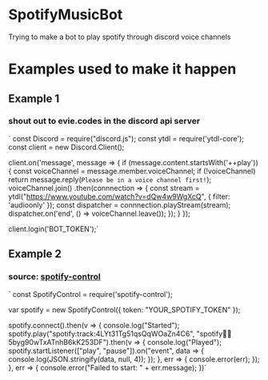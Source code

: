 # SpotifyMusicBot
Trying to make a bot to play spotify through discord voice channels

# Examples used to make it happen

## Example 1 
### shout out to evie.codes in the discord api server

`
const Discord = require("discord.js");
const ytdl = require('ytdl-core');
const client = new Discord.Client();

client.on('message', message => {
  if (message.content.startsWith('++play')) {
    const voiceChannel = message.member.voiceChannel;
    if (!voiceChannel) return message.reply(`Please be in a voice channel first!`);
    voiceChannel.join()
      .then(connnection => {
        const stream = ytdl("https://www.youtube.com/watch?v=dQw4w9WgXcQ", { filter: 'audioonly' });
        const dispatcher = connnection.playStream(stream);
        dispatcher.on('end', () => voiceChannel.leave());
      });
  }
});

client.login('BOT_TOKEN');`
## Example 2
### source: [spotify-control](https://www.npmjs.com/package/spotify-control)

`
const SpotifyControl = require('spotify-control');
 
var spotify = new SpotifyControl({
    token: "YOUR_SPOTIFY_TOKEN"
});
 
spotify.connect().then(v => {
    console.log("Started");
    spotify.play("spotify:track:4LYt31Tg51qsQqWOaZn4C6", "spotify:artist:5byg90wTxATnhB6kK253DF").then(v => {
        console.log("Played");
        spotify.startListener(["play", "pause"]).on("event", data => {
            console.log(JSON.stringify(data, null, 4));
        });
    }, err => {
        console.error(err);
    });
}, err => {
    console.error("Failed to start: " + err.message);
})`
